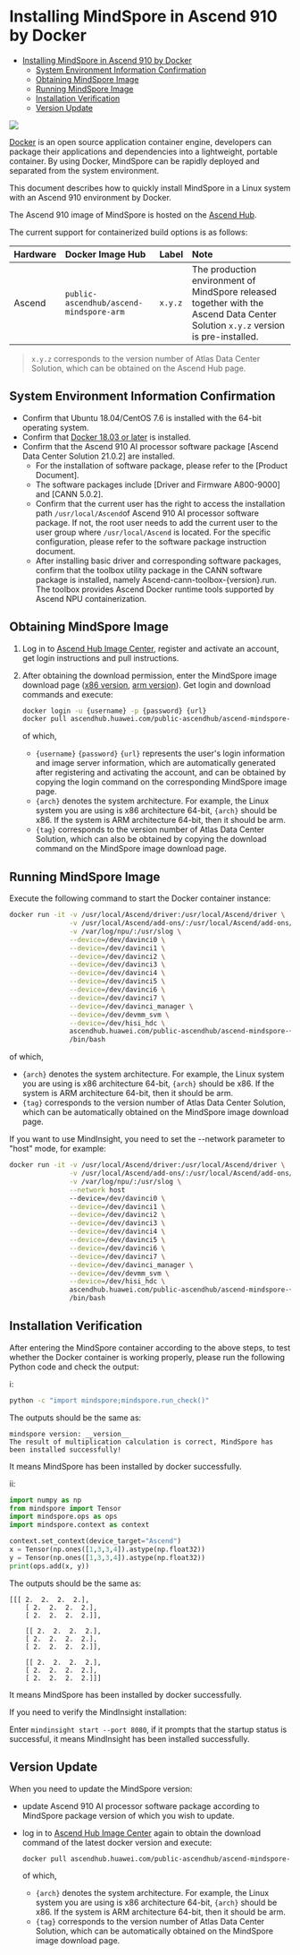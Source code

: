 # Installing MindSpore in Ascend 910 by Docker

<!-- TOC -->

- [Installing MindSpore in Ascend 910 by Docker](#installing-mindspore-in-ascend-910-by-docker)
    - [System Environment Information Confirmation](#system-environment-information-confirmation)
    - [Obtaining MindSpore Image](#obtaining-mindspore-image)
    - [Running MindSpore Image](#running-mindspore-image)
    - [Installation Verification](#installation-verification)
    - [Version Update](#version-update)

<!-- /TOC -->

<a href="https://gitee.com/mindspore/docs/blob/master/install/mindspore_ascend_install_docker_en.md" target="_blank"><img src="https://gitee.com/mindspore/docs/raw/master/resource/_static/logo_source.png"></a>

[Docker](https://docs.docker.com/get-docker/) is an open source application container engine, developers can package their applications and dependencies into a lightweight, portable container. By using Docker, MindSpore can be rapidly deployed and separated from the system environment.

This document describes how to quickly install MindSpore in a Linux system with an Ascend 910 environment by Docker.

The Ascend 910 image of MindSpore is hosted on the [Ascend Hub](https://ascend.huawei.com/ascendhub/#/main).

The current support for containerized build options is as follows:

| Hardware   | Docker Image Hub                | Label                       | Note                                       |
| :----- | :------------------------ | :----------------------- | :--------------------------------------- |
| Ascend | `public-ascendhub/ascend-mindspore-arm` | `x.y.z` | The production environment of MindSpore released together with the Ascend Data Center Solution `x.y.z` version is pre-installed. |

> `x.y.z` corresponds to the version number of Atlas Data Center Solution, which can be obtained on the Ascend Hub page.

## System Environment Information Confirmation

- Confirm that Ubuntu 18.04/CentOS 7.6 is installed with the 64-bit operating system.
- Confirm that [Docker 18.03 or later](https://docs.docker.com/get-docker/) is installed.
- Confirm that the Ascend 910 AI processor software package [Ascend Data Center Solution 21.0.2] are installed.
    - For the installation of software package,  please refer to the [Product Document].
    - The software packages include [Driver and Firmware A800-9000] and [CANN 5.0.2].
    - Confirm that the current user has the right to access the installation path `/usr/local/Ascend`of Ascend 910 AI processor software package. If not, the root user needs to add the current user to the user group where `/usr/local/Ascend` is located. For the specific configuration, please refer to the software package instruction document.
    - After installing basic driver and corresponding software packages, confirm that the toolbox utility package in the CANN software package is installed, namely Ascend-cann-toolbox-{version}.run. The toolbox provides Ascend Docker runtime tools supported by Ascend NPU containerization.

## Obtaining MindSpore Image

1. Log in to [Ascend Hub Image Center](https://ascend.huawei.com/ascendhub/#/home), register and activate an account, get login instructions and pull instructions.
2. After obtaining the download permission, enter the MindSpore image download page ([x86 version](https://ascend.huawei.com/ascendhub/#/detail?name=ascend-mindspore-x86), [arm version](https://ascend.huawei.com/ascendhub/#/detail?name=ascend-mindspore-arm)). Get login and download commands and execute:

    ```bash
    docker login -u {username} -p {password} {url}
    docker pull ascendhub.huawei.com/public-ascendhub/ascend-mindspore-{arch}:{tag}
    ```

    of which,

    - `{username}` `{password}` `{url}` represents the user's login information and image server information, which are automatically generated after registering and activating the account, and can be obtained by copying the login command on the corresponding MindSpore image page.
    - `{arch}` denotes the system architecture. For example, the Linux system you are using is x86 architecture 64-bit, `{arch}` should be x86. If the system is ARM architecture 64-bit, then it should be arm.
    - `{tag}` corresponds to the version number of Atlas Data Center Solution, which can also be obtained by copying the download command on the MindSpore image download page.

## Running MindSpore Image

Execute the following command to start the Docker container instance:

```bash
docker run -it -v /usr/local/Ascend/driver:/usr/local/Ascend/driver \
               -v /usr/local/Ascend/add-ons/:/usr/local/Ascend/add-ons/ \
               -v /var/log/npu/:/usr/slog \
               --device=/dev/davinci0 \
               --device=/dev/davinci1 \
               --device=/dev/davinci2 \
               --device=/dev/davinci3 \
               --device=/dev/davinci4 \
               --device=/dev/davinci5 \
               --device=/dev/davinci6 \
               --device=/dev/davinci7 \
               --device=/dev/davinci_manager \
               --device=/dev/devmm_svm \
               --device=/dev/hisi_hdc \
               ascendhub.huawei.com/public-ascendhub/ascend-mindspore-{arch}:{tag} \
               /bin/bash
```

of which,

- `{arch}` denotes the system architecture. For example, the Linux system you are using is x86 architecture 64-bit, `{arch}` should be x86. If the system is ARM architecture 64-bit, then it should be arm.
- `{tag}` corresponds to the version number of Atlas Data Center Solution, which can be automatically obtained on the MindSpore image download page.

If you want to use MindInsight, you need to set the --network parameter to "host" mode, for example:

```bash
docker run -it -v /usr/local/Ascend/driver:/usr/local/Ascend/driver \
               -v /usr/local/Ascend/add-ons/:/usr/local/Ascend/add-ons/ \
               -v /var/log/npu/:/usr/slog \
               --network host
               --device=/dev/davinci0 \
               --device=/dev/davinci1 \
               --device=/dev/davinci2 \
               --device=/dev/davinci3 \
               --device=/dev/davinci4 \
               --device=/dev/davinci5 \
               --device=/dev/davinci6 \
               --device=/dev/davinci7 \
               --device=/dev/davinci_manager \
               --device=/dev/devmm_svm \
               --device=/dev/hisi_hdc \
               ascendhub.huawei.com/public-ascendhub/ascend-mindspore-{arch}:{tag} \
               /bin/bash
```

## Installation Verification

After entering the MindSpore container according to the above steps, to test whether the Docker container is working properly, please run the following Python code and check the output:

i:

```bash
python -c "import mindspore;mindspore.run_check()"
```

The outputs should be the same as:

```text
mindspore version: __version__
The result of multiplication calculation is correct, MindSpore has been installed successfully!
```

It means MindSpore has been installed by docker successfully.

ii:

```python
import numpy as np
from mindspore import Tensor
import mindspore.ops as ops
import mindspore.context as context

context.set_context(device_target="Ascend")
x = Tensor(np.ones([1,3,3,4]).astype(np.float32))
y = Tensor(np.ones([1,3,3,4]).astype(np.float32))
print(ops.add(x, y))
```

The outputs should be the same as:

```text
[[[ 2.  2.  2.  2.],
    [ 2.  2.  2.  2.],
    [ 2.  2.  2.  2.]],

    [[ 2.  2.  2.  2.],
    [ 2.  2.  2.  2.],
    [ 2.  2.  2.  2.]],

    [[ 2.  2.  2.  2.],
    [ 2.  2.  2.  2.],
    [ 2.  2.  2.  2.]]]
```

It means MindSpore has been installed by docker successfully.

If you need to verify the MindInsight installation:

Enter ```mindinsight start --port 8080```, if it prompts that the startup status is successful, it means MindInsight has been installed successfully.

## Version Update

When you need to update the MindSpore version:

- update Ascend 910 AI processor software package according to MindSpore package version of which you wish to update.
- log in to [Ascend Hub Image Center](https://ascend.huawei.com/ascendhub/#/home) again to obtain the download command of the latest docker version and execute:

    ```bash
    docker pull ascendhub.huawei.com/public-ascendhub/ascend-mindspore-{arch}:{tag}
    ```

    of which,

    - `{arch}` denotes the system architecture. For example, the Linux system you are using is x86 architecture 64-bit, `{arch}`  should be x86. If the system is ARM architecture 64-bit, then it should be arm.
    - `{tag}` corresponds to the version number of Atlas Data Center Solution, which can be automatically obtained on the MindSpore image download page.
